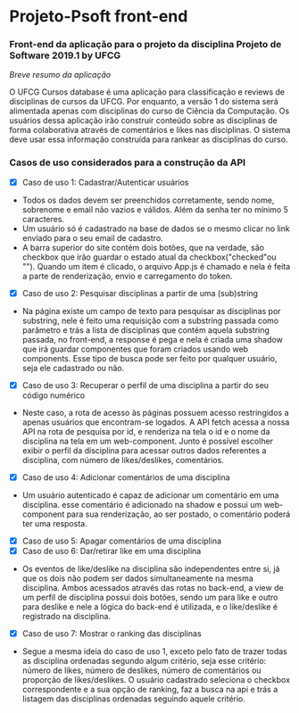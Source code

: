 # Projeto-Psoft front-end

### Front-end da aplicação para o projeto da disciplina Projeto de Software 2019.1 by UFCG

_Breve resumo da aplicação_

O UFCG Cursos database é uma aplicação para classificação e reviews de disciplinas de cursos da UFCG. Por enquanto, a versão 1 do sistema será alimentada apenas com disciplinas do curso de Ciência da Computação. Os usuários dessa aplicação irão construir conteúdo sobre as disciplinas de forma colaborativa através de comentários e likes nas disciplinas. O sistema deve usar essa informação construída para rankear as disciplinas do curso.

### Casos de uso considerados para a construção da API

- [x] Caso de uso 1: Cadastrar/Autenticar usuários

* Todos os dados devem ser preenchidos corretamente, sendo nome, sobrenome e email não vazios e válidos. Além da senha ter no mínimo 5 caracteres.
* Um usuário só é cadastrado na base de dados se o mesmo clicar no link enviado para o seu email de cadastro.
* A barra superior do site contém dois botões, que na verdade, são checkbox que irão guardar o estado atual da checkbox("checked"ou ""). Quando um item é clicado, o arquivo App.js é chamado e nela é feita a parte de renderização, envio e carregamento do token.

- [x] Caso de uso 2: Pesquisar disciplinas a partir de uma (sub)string

* Na página existe um campo de texto para pesquisar as disciplinas por substring, nele é feito uma requisição com a substring passada como parâmetro e trás a lista de disciplinas que contém aquela substring passada, no front-end, a response é pega e nela é criada uma shadow que irá guardar componentes que foram criados usando web components. Esse tipo de busca pode ser feito por qualquer usuário, seja ele cadastrado ou não.

- [x] Caso de uso 3: Recuperar o perfil de uma disciplina a partir do seu código numérico

* Neste caso, a rota de acesso às páginas possuem acesso restringidos a apenas usuários que encontram-se logados. A API fetch acessa a nossa API na rota de pesquisa por id, e renderiza na tela o id e o nome da disciplina na tela em um web-component. Junto é possível escolher exibir o perfil da disciplina para acessar outros dados referentes a disciplina, com número de likes/deslikes, comentários.

- [x] Caso de uso 4: Adicionar comentários de uma disciplina

* Um usuário autenticado é capaz de adicionar um comentário em uma disciplina. esse comentário é adicionado na shadow e possui um web-component para sua renderização, ao ser postado, o comentário poderá ter uma resposta.

- [x] Caso de uso 5: Apagar comentários de uma disciplina
- [x] Caso de uso 6: Dar/retirar like em uma disciplina

* Os eventos de like/deslike na disciplina são independentes entre si, já que os dois não podem ser dados simultaneamente na mesma disciplina. Ambos acessados através das rotas no back-end, a view de um perfil de disciplina possui dois botões, sendo um para like e outro para deslike e nele a lógica do back-end é utilizada, e o like/deslike é registrado na disciplina. 

- [x] Caso de uso 7: Mostrar o ranking das disciplinas

* Segue a mesma ideia do caso de uso 1, exceto pelo fato de trazer todas as disciplina ordenadas segundo algum critério, seja esse critério: número de likes, número de deslikes, número de comentários ou proporção de likes/deslikes. O usuário cadastrado seleciona o checkbox correspondente e a sua opção de ranking, faz a busca na api e trás a listagem das disciplinas ordenadas seguindo aquele critério.

